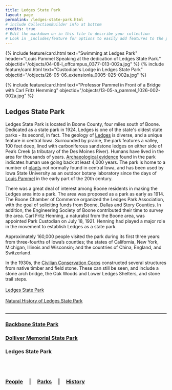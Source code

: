 ```yaml
---
title: Ledges State Park
layout: page
permalink: /ledges-state-park.html
# include CollectionBuilder info at bottom
credits: true
# Edit the markdown on in this file to describe your collection
# Look in _includes/feature for options to easily add features to the page
---
```


<div class="card-group">
{% include feature/card.html text="Swimming at Ledges Park" header="Louis Pammel Speaking at the dedication of Ledges State Park." objectid="/objects/04-08-l_offcampus_0377-013-002a.jpg" %}
{% include feature/card.html text="Custodian's Lodge in Ledges State Park" objectid="/objects/26-05-06_extensionla_0005-025-002a.jpg" %}
</div>

{% include feature/card.html text="Professor Pammel in Front of a Bridge with Carl Fritz Hemming" objectid="/objects/13-05-a_pammel_1026-002-002a.jpg" %}


## Ledges State Park

Ledges State Park is located in Boone County, four miles south of Boone. Dedicated as a state park in 1924, Ledges is one of the state's oldest state parks - its second, in fact. The geology of <a href="http://lib.dr.iastate.edu/rtd/295">Ledges</a> is diverse, and a unique feature in central Iowa. Surrounded by prairie, the park features a valley, 100 feet deep, lined with carboniferous sandstone ledges on either side of Pea’s Creek (a tributary of the Des Moines River). Humans have lived in the area for thousands of years. <a href="https://www.iihr.uiowa.edu/igs/publications/uploads/GSI-048.pdf">Archaeological evidence</a> found in the park indicates human use going back at least 4,000 years. The park is home to a number of <a href="http://lib.dr.iastate.edu/rtd/16761">plants</a> not normally found in central Iowa, and has been used by Iowa State University as an outdoor botany laboratory since the days of <a href="louis-h-pammel">Louis Pammel</a> in the early part of the 20th century.

There was a great deal of interest among Boone residents in making the Ledges area into a park. The area was proposed as a park as early as 1914. The Boone Chamber of Commerce organized the Ledges Park Association, with the goal of soliciting funds from Boone, Dallas and Story Counties. In addition, the Engineering Society of Boone contributed their time to survey the area. Carl Fritz Henning, a naturalist from the Boone area, was appointed Park Custodian on July 18, 1921. Henning had played a major role in the movement to establish Ledges as a state park.

Approximately 160,000 people visited the park during its first three years: from three-fourths of Iowa’s counties; the states of California, New York, Michigan, Illinois and Wisconsin; and the countries of China, England, and Switzerland.

In the 1930s, the <a href="https://exhibits.lib.iastate.edu/iowa-state-parks/history/establishment#CCC">Civilian Conservation Corps</a> constructed several structures from native timber and field stone. These can still be seen, and include a stone arch bridge, the Oak Woods and Lower Ledges Shelters, and stone trail steps.
<br>
<br>
<a href="https://www.iowadnr.gov/Places-to-Go/State-Parks/Iowa-State-Parks/Ledges-State-Park">Ledges State Park</a>
<br>
<br>
<a href="https://www.iihr.uiowa.edu/igs/publications/uploads/GSI-048.pdf">Natural History of Ledges State Park</a>
<br>
<br>
<hr>

### <a href="backbone-state-park.html">Backbone State Park</a> 
### <a href="/dolliver-memorial-state-park.html">Dolliver Memorial State Park</a>
### Ledges State Park
<br>
<br>

### <a href="/people-overview.html">People</a> &nbsp; &nbsp; | &nbsp; &nbsp; <a href="/state-parks-overview.html">Parks</a> &nbsp; &nbsp; | &nbsp; &nbsp; <a href="/history-overview.html">History</a>